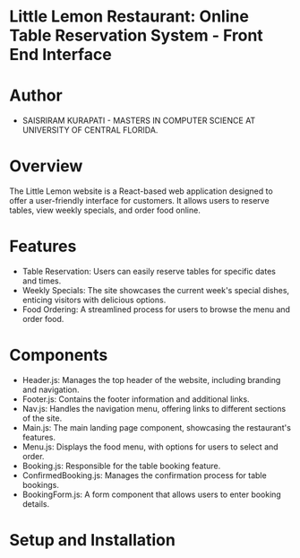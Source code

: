 # Little Lemon Restaurant: Online Table Reservation System - Front End Interface

# Author
- SAISRIRAM KURAPATI - MASTERS IN COMPUTER SCIENCE AT UNIVERSITY OF CENTRAL FLORIDA.

# Overview
The Little Lemon website is a React-based web application designed to offer a user-friendly interface for customers. It allows users to reserve tables, view weekly specials, and order food online.

# Features
- Table Reservation: Users can easily reserve tables for specific dates and times.
- Weekly Specials: The site showcases the current week's special dishes, enticing visitors with delicious options.
- Food Ordering: A streamlined process for users to browse the menu and order food.

# Components
- Header.js: Manages the top header of the website, including branding and navigation.
- Footer.js: Contains the footer information and additional links.
- Nav.js: Handles the navigation menu, offering links to different sections of the site.
- Main.js: The main landing page component, showcasing the restaurant's features.
- Menu.js: Displays the food menu, with options for users to select and order.
- Booking.js: Responsible for the table booking feature.
- ConfirmedBooking.js: Manages the confirmation process for table bookings.
- BookingForm.js: A form component that allows users to enter booking details.

# Setup and Installation
